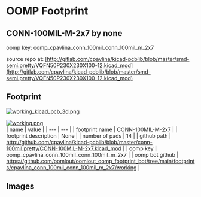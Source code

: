 # OOMP Footprint  
## CONN-100MIL-M-2x7  by none  
  
oomp key: oomp_cpavlina_conn_100mil_conn_100mil_m_2x7  
  
source repo at: [http://gitlab.com/cpavlina/kicad-pcblib/blob/master/smd-semi.pretty/VQFN50P230X230X100-12.kicad_mod](http://gitlab.com/cpavlina/kicad-pcblib/blob/master/smd-semi.pretty/VQFN50P230X230X100-12.kicad_mod)  
## Footprint  
  
[![working_kicad_pcb_3d.png](working_kicad_pcb_3d_600.png)](working_kicad_pcb_3d.png)  
  
[![working.png](working_600.png)](working.png)  
| name | value | 
| --- | --- | 
| footprint name | CONN-100MIL-M-2x7 | 
| footprint description | None | 
| number of pads | 14 | 
| github path | http://github.com/cpavlina/kicad-pcblib/blob/master/conn-100mil.pretty/CONN-100MIL-M-2x7.kicad_mod | 
| oomp key | oomp_cpavlina_conn_100mil_conn_100mil_m_2x7 | 
| oomp bot github | https://github.com/oomlout/oomlout_oomp_footprint_bot/tree/main/footprints/cpavlina_conn_100mil_conn_100mil_m_2x7/working | 
## Images  
